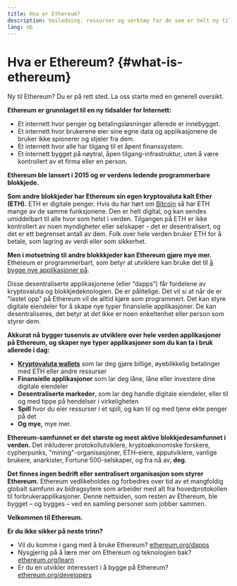 ```yaml
---
title: Hva er Ethereum?
description: Veiledning, ressurser og verktøy for de som er helt ny til Ethereum.
lang: nb
---
```


# Hva er Ethereum? {#what-is-ethereum}

Ny til Ethereum? Du er på rett sted. La oss starte med en generell oversikt.

**Ethereum er grunnlaget til en ny tidsalder for Internett:**

- Et internett hvor penger og betalingsløsninger allerede er innebygget.
- Et internett hvor brukerene eier sine egne data og applikasjonene de bruker ikke spionerer og stjeler fra dem.
- Et internett hvor alle har tilgang til et åpent finanssystem.
- Et internett bygget på nøytral, åpen tilgang-infrastruktur, uten å være kontrollert av et firma eller en person.

**Ethereum ble lansert i 2015 og er verdens ledende programmerbare blokkjede.**

**Som andre blokkjeder har Ethereum sin egen kryptovaluta kalt Ether (ETH).** ETH er digitale penger. Hvis du har hørt om [Bitcoin](http://bitcoin.org/) så har ETH mange av de samme funksjonene. Den er helt digital, og kan sendes umiddelbart til alle hvor som helst i verden. Tilgangen på ETH er ikke kontrollert av noen myndigheter eller selskaper - det er desentralisert, og det er ett begrenset antall av dem. Folk over hele verden bruker ETH for å betale, som lagring av verdi eller som sikkerhet.

**Men i motsetning til andre blokkkjeder kan Ethereum gjøre mye mer.** Ethereum er programmerbart, som betyr at utviklere kan bruke det til [å bygge nye applikasjoner på](/dapps/).

Disse desentraliserte applikasjonene (eller “dapps”) får fordelene av kryptovaluta og blokkjedeknologien. De er pålitelige. Det vil si at når de er "lastet opp" på Ethereum vil de alltid kjøre som programmert. Det kan styre digitale eiendeler for å skape nye typer finansielle applikasjoner. De kan desentraliseres, det betyr at det ikke er noen enkeltenhet eller person som styrer dem.

**Akkurat nå bygger tusenvis av utviklere over hele verden applikasjoner på Ethereum, og skaper nye typer applikasjoner som du kan ta i bruk allerede i dag:**

- [**Kryptovaluta wallets**](/wallets/) som lar deg gjøre billige, øyeblikkelig betalinger med ETH eller andre ressurser
- **Finansielle applikasjoner** som lar deg låne, låne eller investere dine digitale eiendeler
- **Desentraliserte markeder**, som lar deg handle digitale eiendeler, eller til og med tippe på hendelser i virkeligheten
- **Spill** hvor du eier ressurser i et spill, og kan til og med tjene ekte penger på det
- **Og mye,** mye mer.

**Ethereum-samfunnet er det største og mest aktive blokkjedesamfunnet i verden.** Det inkluderer protokollutviklere, kryptoøkonomiske forskere, cypherpunks, "mining"-organisasjoner, ETH-eiere, apputviklere, vanlige brukere, anarkister, Fortune 500-selskaper, og fra nå av, **deg**.

**Det finnes ingen bedrift eller sentralisert organisasjon som styrer Ethereum.** Ethereum vedlikeholdes og forbedres over tid av et mangfoldig globalt samfunn av bidragsytere som arbeider med alt fra hovedprotokollen til forbrukerapplikasjoner. Denne nettsiden, som resten av Ethereum, ble bygget – og bygges – ved en samling personer som jobber sammen.

**Velkommen til Ethereum.**

**Er du ikke sikker på neste trinn?**

- Vil du komme i gang med å bruke Ethereum? [ethereum.org/dapps](/dapps/)
- Nysgjerrig på å lære mer om Ethereum og teknologien bak? [ethereum.org/learn](/learn/)
- Er du en utvikler interessert i å bygge på Ethereum? [ethereum.org/developers](/developers/)
